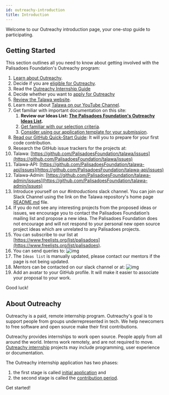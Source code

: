 ```yaml
---
id: outreachy-introduction
title: Introduction
---
```


Welcome to our Outreachy introduction page, your one-stop guide to participating.

## Getting Started

This section outlines all you need to know about getting involved with the Palisadoes Foundation's Outreachy program:

1. [Learn about Outreachy](https://www.outreachy.org).
2. Decide if you are [eligible for Outreachy](https://www.outreachy.org/docs/applicant/#eligibility).
3. Read the [Outreachy Internship Guide](https://www.outreachy.org/docs/internship/)
4. Decide whether you want to [apply for Outreachy](https://www.outreachy.org/apply/)
5. [Review the Talawa website](https://docs.talawa.io/docs/).
6. Learn more about [Talawa on our YouTube Channel](https://www.youtube.com/watch?v=hKLeU3MlGwY&list=PLv50qHwThlJVTUZsVz2CbRSi2f8uF9XE6).
7. Get familiar with important documentation on this site:
   1. **Review our Ideas List: [The Palisadoes Foundation's Outreachy Ideas List](./outreachy-ideas).**
   2. [Get familiar with our selection criteria](../internship-selection-criteria).
   3. [Consider using our application template for your submission](../internship-application-template).
8. [Read our GitHub Quick-Start Guide](../../introduction/our-repositories): It will you to prepare for your first code contribution.
9. Research the GitHub issue trackers for the projects at:
10. Talawa: [https://github.com/PalisadoesFoundation/talawa/issues](https://github.com/PalisadoesFoundation/talawa/issues)
11. Talawa-API: [https://github.com/PalisadoesFoundation/talawa-api/issues](https://github.com/PalisadoesFoundation/talawa-api/issues)
12. Talawa-Admin: [https://github.com/PalisadoesFoundation/talawa-admin/issues](https://github.com/PalisadoesFoundation/talawa-admin/issues)
13. Introduce yourself on our _#introductions_ slack channel. You can join our Slack Channel using the link on the Talawa repository's home page [README.md](http://github.com/PalisadoesFoundation/talawa) file.
14. If you do not see any interesting projects from the proposed ideas or issues, we encourage you to contact the Palisadoes Foundation’s mailing list and propose a new idea. The Palisadoes Foundation does not encourage and will not respond to your personal new open source project ideas which are unrelated to any Palisadoes projects.
15. You can subscribe to our list at [https://www.freelists.org/list/palisadoes](https://www.freelists.org/list/palisadoes).
16. You can send queries to:
    ![img](/img/email/freelists.png)
17. The `Ideas list` is manually updated, please contact our mentors if the page is not being updated.
18. Mentors can be contacted on our slack channel or at:
    ![img](/img/email/mentors.png)
19. Add an avatar to your GitHub profile. It will make it easier to associate your proposal to your work.

Good luck!

## About Outreachy

Outreachy is a paid, remote internship program. Outreachy's goal is to support people from groups underrepresented in tech. We help newcomers to free software and open source make their first contributions.

Outreachy provides internships to work open source. People apply from all around the world. Interns work remotely, and are not required to move. [Outreachy internship](https://www.outreachy.org/) projects may include programming, user experience or documentation.

The Outreachy internship application has two phases:

1. the first stage is called [initial application](https://www.outreachy.org/docs/applicant/#initial-application) and
2. the second stage is called the [contribution period](https://www.outreachy.org/docs/applicant/#application-prep).

Get started!
